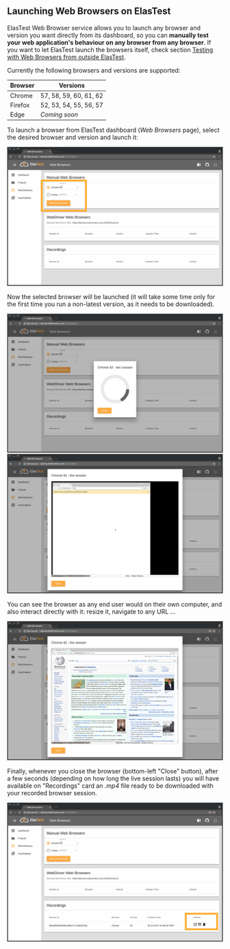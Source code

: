 <div class="range range-xs-left">
<div class="cell-xs-10 cell-lg-6 text-md-left inset-md-right-80 cell-lg-push-1 offset-top-50 offset-lg-top-0">
<h2 id="content" class="h1">Launching Web Browsers on ElasTest</h2>
<div class="offset-top-30 offset-md-top-50">
</div>
</div>
</div>

<p>
ElasTest Web Browser service allows you to launch any browser and version you want directly from its dashboard, so you can <strong>manually test your web application's behaviour on any browser from any browser</strong>. If you want to let ElasTest launch the browsers itself, check section <a href="/docs/web-browsers/outside-testing/">Testing with Web Browsers from outside ElasTest</a>.
</p>

<p>
Currently the following browsers and versions are supported:
</p>

|Browser|Versions|
|-------|-------|
|Chrome|57, 58, 59, 60, 61, 62|
|Firefox|52, 53, 54, 55, 56, 57|
|Edge|_Coming soon_|


<p>
To launch a browser from ElasTest dashboard (<i>Web Browsers</i> page), select the desired browser and version and launch it:
</p>

<div class="docs-gallery inline-block">
    <a data-fancybox="gallery-1" href="/docs/web-browsers/images/launch_chrome.png"><img class="img-responsive img-wellcome" src="/docs/web-browsers/images/launch_chrome.png"/></a>
</div>

Now the selected browser will be launched (it will take some time only for the first time you run a non-latest version, as it needs to be downloaded).

<div class="docs-gallery inline-block">
    <a data-fancybox="gallery-2" href="/docs/web-browsers/images/loading.png"><img class="img-responsive img-wellcome" src="/docs/web-browsers/images/loading.png"/></a>
    <a data-fancybox="gallery-2" href="/docs/web-browsers/images/loaded.png"><img class="img-responsive img-wellcome" src="/docs/web-browsers/images/loaded.png"/></a>
</div>

You can see the browser as any end user would on their own computer, and also interact directly with it: resize it, navigate to any URL ...

<div class="docs-gallery inline-block">
    <a data-fancybox="gallery-3" href="/docs/web-browsers/images/wikipedia.png"><img class="img-responsive img-wellcome" src="/docs/web-browsers/images/wikipedia.png"/></a>
</div>

Finally, whenever you close the browser (bottom-left "Close" button), after a few seconds (depending on how long the live session lasts) you will have available on "Recordings" card an _.mp4_ file ready to be downloaded with your recorded browser session.

<div class="docs-gallery inline-block">
    <a data-fancybox="gallery-4" href="/docs/web-browsers/images/recordings.png"><img class="img-responsive img-wellcome" src="/docs/web-browsers/images/recordings.png"/></a>
</div>

<script src="//code.jquery.com/jquery-3.2.1.min.js"></script>
<link rel="stylesheet" href="https://cdnjs.cloudflare.com/ajax/libs/fancybox/3.2.5/jquery.fancybox.min.css" />
<script src="https://cdnjs.cloudflare.com/ajax/libs/fancybox/3.2.5/jquery.fancybox.min.js"></script>

<script>
var galleries = $('div.docs-gallery');
for (var i = 1; i <= galleries.length; i++) {
    $().fancybox({
    selector : '[data-fancybox="gallery-' + i + '"]',
    infobar : true,
    arrows : false,
    loop: false,
    protect: true,
    transitionEffect: 'slide',
    buttons : [
        'close'
    ],
    clickOutside : 'close',
    clickSlide   : 'close',
  });
}
</script>
